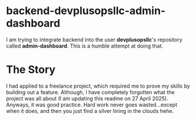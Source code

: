 # backend-devplusopsllc-admin-dashboard
I am trying to integrate backend into the user **devplusopsllc**'s repository called **admin-dashboard**. This is a humble attempt at doing that.

# The Story

I had applied to a freelance project, which required me to prove my skills by building out a feature.  Although, I have completely forgotten what the project was all about (I am updating this readme on 27 April 2025). Anyways, it was good practice. Hard work never goes wasted...except when it does, and then you just find a silver lining in the clouds hehe.
